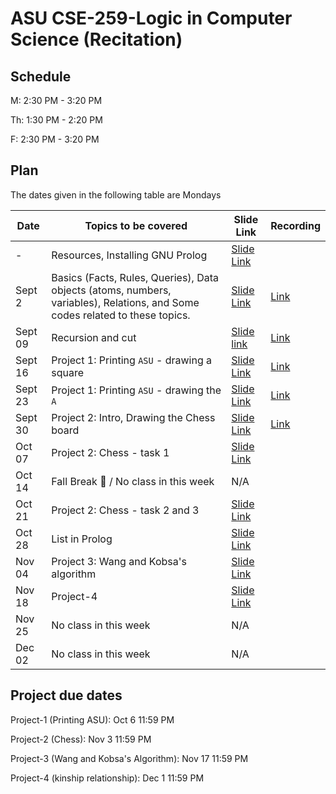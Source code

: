 # ASU CSE-259-Logic in Computer Science (Recitation)

## Schedule
M: 2:30 PM - 3:20 PM

Th: 1:30 PM - 2:20 PM

F: 2:30 PM - 3:20 PM

## Plan
The dates given in the following table are Mondays

|Date|Topics to be covered|Slide Link|Recording|
|----|--------------------|----------|---------|
|-|Resources, Installing GNU Prolog|[Slide Link](./CSE%20259%20-%20Resources_and_GNU_Prolog_Installation.pdf)||
|Sept 2|Basics (Facts, Rules, Queries), Data objects (atoms, numbers, variables), Relations, and Some codes related to these topics.|[Slide Link](./Recitation-1/CSE%20259%20-%20Recitation%201.pdf)|[Link](https://drive.google.com/file/d/1tuhWcSTVhozeeuNUXi7Qc8t4mkeDMiOX/view?usp=sharing)|
|Sept 09|Recursion and cut|[Slide link](./Recitation-2/CSE%20259%20-%20Recitation%202.pdf)|[Link](https://drive.google.com/file/d/1JLS0ndjW2huQKrDFMzoHQC1X4k4W97mz/view?usp=sharing)|
|Sept 16|Project 1: Printing `ASU` - drawing a square|[Slide Link](./Recitation-3/CSE%20259%20-%20Recitation%203.pdf)|[Link](https://drive.google.com/file/d/13erKU4JVcS57l2WNVT6kJV2bzz7Aahle/view?usp=sharing)|
|Sept 23|Project 1: Printing `ASU` - drawing the `A`|[Slide Link](./Recitation-4/CSE%20259%20-%20Recitation%204.pdf)|[Link](https://drive.google.com/file/d/1qLEf8UxF778A5YtAov3JL3MzW1dtguMa/view?usp=sharing)|
|Sept 30|Project 2: Intro, Drawing the Chess board|[Slide Link](./Recitation-5/CSE%20259%20-%20Recitation%205.pdf)|[Link](https://drive.google.com/file/d/1_Whw-ZyqzydpYA7H22VYu2KO5t9phIfE/view?usp=sharing)|
|Oct 07|Project 2: Chess - task 1|[Slide Link](./Recitation-6/CSE%20259%20-%20Recitation%206.pdf)||
|Oct 14|Fall Break 🌴 / No class in this week|N/A||
|Oct 21|Project 2: Chess - task 2 and 3|[Slide Link](./Recitation-7/CSE%20259%20-%20Recitation%207.pdf)||
|Oct 28|List in Prolog|[Slide Link](./Recitation-8/CSE%20259%20-%20Recitation%208.pdf)||
|Nov 04|Project 3: Wang and Kobsa's algorithm|[Slide Link](./Recitation-9/CSE%20259%20-%20Recitation%209.pdf)||
|Nov 18|Project-4|[Slide Link](./Recitation-10/CSE%20259%20-%20Recitation%2010.pdf)||
|Nov 25|No class in this week|N/A||
|Dec 02|No class in this week|N/A||


## Project due dates
Project-1 (Printing ASU):  Oct 6 11:59 PM

Project-2 (Chess): Nov 3 11:59 PM

Project-3 (Wang and Kobsa's Algorithm): Nov 17 11:59 PM

Project-4 (kinship relationship): Dec 1 11:59 PM